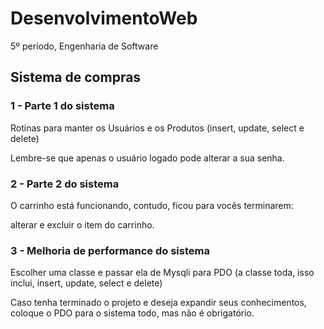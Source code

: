 # DesenvolvimentoWeb
5º período, Engenharia de Software

##  Sistema de compras

### 1 - Parte 1 do sistema

Rotinas para manter os Usuários e os Produtos (insert, update, select e delete)

Lembre-se que apenas o usuário logado pode alterar a sua senha.

### 2 - Parte 2 do sistema

O carrinho está funcionando, contudo, ficou para vocês terminarem:

alterar e excluir o item do carrinho.

### 3 - Melhoria de performance do sistema

Escolher uma classe e passar ela de Mysqli para PDO (a classe toda, isso inclui, insert, update, select e delete)

Caso tenha terminado o projeto e deseja expandir seus conhecimentos, coloque o PDO para o sistema todo, mas não é obrigatório.

